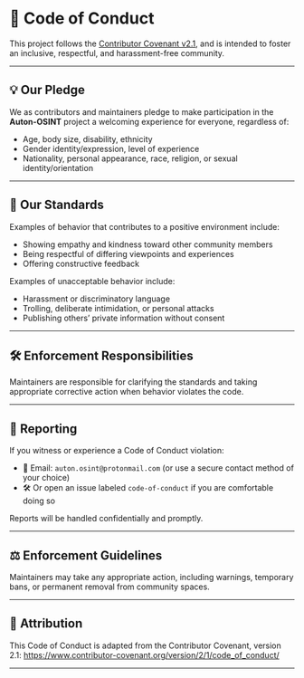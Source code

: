 # 📜 Code of Conduct

This project follows the [Contributor Covenant v2.1](https://www.contributor-covenant.org/version/2/1/code_of_conduct/), and is intended to foster an inclusive, respectful, and harassment-free community.

---

## 💡 Our Pledge

We as contributors and maintainers pledge to make participation in the **Auton-OSINT** project a welcoming experience for everyone, regardless of:

- Age, body size, disability, ethnicity
- Gender identity/expression, level of experience
- Nationality, personal appearance, race, religion, or sexual identity/orientation

---

## 💬 Our Standards

Examples of behavior that contributes to a positive environment include:

- Showing empathy and kindness toward other community members
- Being respectful of differing viewpoints and experiences
- Offering constructive feedback

Examples of unacceptable behavior include:

- Harassment or discriminatory language
- Trolling, deliberate intimidation, or personal attacks
- Publishing others’ private information without consent

---

## 🛠 Enforcement Responsibilities

Maintainers are responsible for clarifying the standards and taking appropriate corrective action when behavior violates the code.

---

## 🚩 Reporting

If you witness or experience a Code of Conduct violation:

- 📧 Email: `auton.osint@protonmail.com` (or use a secure contact method of your choice)
- 🛠 Or open an issue labeled `code-of-conduct` if you are comfortable doing so

Reports will be handled confidentially and promptly.

---

## ⚖️ Enforcement Guidelines

Maintainers may take any appropriate action, including warnings, temporary bans, or permanent removal from community spaces.

---

## 📜 Attribution

This Code of Conduct is adapted from the Contributor Covenant, version 2.1:
<https://www.contributor-covenant.org/version/2/1/code_of_conduct/>

---

